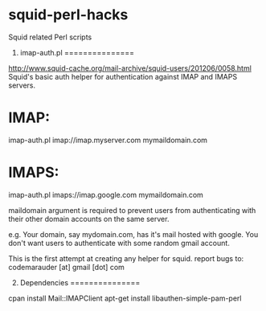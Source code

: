 squid-perl-hacks
================

Squid related Perl scripts

1. imap-auth.pl
===============

http://www.squid-cache.org/mail-archive/squid-users/201206/0058.html
Squid's basic auth helper for authentication against IMAP and IMAPS servers.

IMAP:
=====
imap-auth.pl imap://imap.myserver.com mymaildomain.com

IMAPS:
======
imap-auth.pl imaps://imap.google.com mymaildomain.com

maildomain argument is required to prevent users from authenticating with their other domain accounts
on the same server.

e.g.
Your domain, say mydomain.com, has it's mail hosted with google. You don't want users to authenticate
with some random gmail account.


This is the first attempt at creating any helper for squid.
report bugs to: codemarauder [at] gmail [dot] com

2. Dependencies
===============
 
cpan install Mail::IMAPClient
apt-get install libauthen-simple-pam-perl

